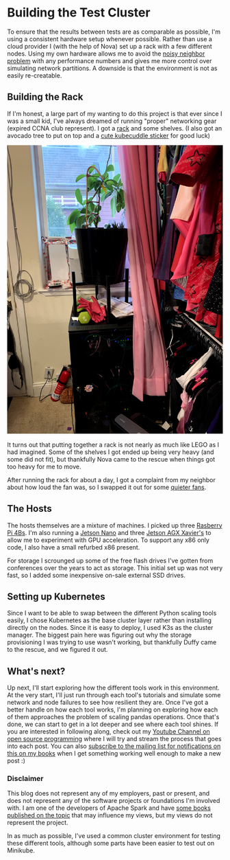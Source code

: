 # Building the Test Cluster

To ensure that the results between tests are as comparable as possible, I'm using a consistent hardware setup whenever possible. Rather than use a cloud provider I (with the help of Nova) set up a rack with a few different nodes. Using my own hardware allows me to avoid the [noisy neighbor problem](https://en.wikipedia.org/wiki/Cloud_computing_issues#Performance_interference_and_noisy_neighbors)
with any performance numbers and gives me more control over simulating network partitions. A downside is that the environment is not as easily re-creatable.

## Building the Rack

If I'm honest, a large part of my wanting to do this project is that ever since I was a small kid, I've always dreamed of running "proper" networking gear (expired CCNA club represent). I got a [rack](https://amzn.to/32OCQEq) and some shelves. (I also got an avocado tree to put on top and a [cute kubecuddle sticker](https://www.etsy.com/listing/787021025/kubectl-corgi-kubernetes-sticker?ga_order=most_relevant&ga_search_type=all&ga_view_type=gallery&ga_search_query=kubernetes&ref=sr_gallery-1-2&organic_search_click=1&col=1) for good luck)

![Image of my rack with avocado tree on top](/images/rack.jpg)

It turns out that putting together a rack is not nearly as much like LEGO as I had imagined. Some of the shelves I got ended up being very heavy (and some did not fit), but thankfully Nova came to the rescue when things got too heavy for me to move.


After running the rack for about a day, I got a complaint from my neighbor about how loud the fan was, so I swapped it out for some [quieter fans](https://amzn.to/32NpeJN).

## The Hosts

The hosts themselves are a mixture of machines. I picked up three [Rasberry Pi 4Bs](https://www.raspberrypi.org/products/raspberry-pi-4-model-b/). I'm also running a [Jetson Nano](https://amzn.to/3kBFG6c) and three [Jetson AGX Xavier's](https://amzn.to/3jzO58O) to allow me to experiment with GPU acceleration. To support any x86 only code, I also have a small refurbed x86 present.


For storage I scrounged up some of the free flash drives I've gotten from conferences over the years to act as storage. This initial set up was not very fast, so I added some inexpensive on-sale external SSD drives.

## Setting up Kubernetes

Since I want to be able to swap between the different Python scaling tools easily, I chose Kubernetes as the base cluster layer rather than installing directly on the nodes. Since it is easy to deploy, I used K3s as the cluster manager. The biggest pain here was figuring out why the storage provisioning I was trying to use wasn't working, but thankfully Duffy came to the rescue, and we figured it out.

## What's next?

Up next, I'll start exploring how the different tools work in this environment. At the very start, I'll just run through each tool's tutorials and simulate some network and node failures to see how resilient they are. Once I've got a better handle on how each tool works, I'm planning on exploring how each of them approaches the problem of scaling pandas operations. Once that's done, we can start to get in a lot deeper and see where each tool shines. If you are interested in following along, check out my [Youtube Channel on open source programming](https://www.youtube.com/user/holdenkarau) where I will try and stream the process that goes into each post. You can also [subscribe to the mailing list for notifications on this on my books](https://www.introductiontomlwithkubeflow.com/?from=introductiontomlwithkubeflow.com) when I get something working well enough to make a new post :)

### Disclaimer

This blog does not represent any of my employers, past or present, and does not represent any of the software projects or foundations I'm involved with. I am one of the developers of Apache Spark and have [some books published on the topic](https://amzn.to/2O6KYYH) that may influence my views, but my views do not represent the project.

In as much as possible, I've used a common cluster environment for testing these different tools, although some parts have been easier to test out on Minikube.
